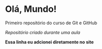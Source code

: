 # Olá, Mundo!
 Primeiro repositório do curso de Git e GitHub

*Repositório criado durante uma aula*

**Essa linha eu adcionei diretamente no site**
